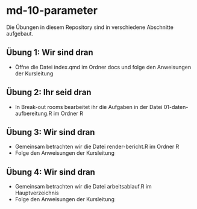 # md-10-parameter

Die Übungen in diesem Repository sind in verschiedene Abschnitte aufgebaut.

## Übung 1: Wir sind dran

- Öffne die Datei index.qmd im Ordner docs und folge den Anweisungen der Kursleitung

## Übung 2: Ihr seid dran

- In Break-out rooms bearbeitet ihr die Aufgaben in der Datei 01-daten-aufbereitung.R im Ordner R

## Übung 3: Wir sind dran

- Gemeinsam betrachten wir die Datei render-bericht.R im Ordner R
- Folge den Anweisungen der Kursleitung

## Übung 4: Wir sind dran

- Gemeinsam betrachten wir die Datei arbeitsablauf.R im Hauptverzeichnis
- Folge den Anweisungen der Kursleitung
